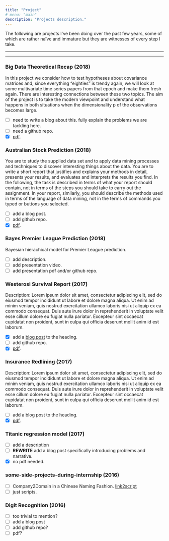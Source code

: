 ```yaml
---
title: "Project"
# menu: "main"
description: "Projects description."
---
```


The following are projects I've been doing over the past few years, some of which are rather naïve and immature but they are witnesses of every step I take.

***

<!-- <div class="pt-3">
<div class="container">
<div class="row">
<div class="col">
<div class="row">
<div class="col-md-3">
<img src="../image/boomsday.gif" class="img-fluid img-thumbnail rounded mx-auto d-block" alt="hdnom"
width="100%" />
</div>
<div class="col-md-9">
<p>
<author>Nan Xiao</author>, Qing-Song Xu, and Miao-Zhu Li.
hdnom: building nomograms for penalized Cox models with high-dimensional survival data.
<em>bioRxiv</em>.
doi: 10.1101/065524.
</p>
<p>
<a href="https://www.biorxiv.org/content/biorxiv/early/2016/08/23/065524.full.pdf" class="btn btn-outline-primary">PDF</a>
<a href="https://doi.org/10.1101/065524" class="btn btn-outline-primary">DOI</a>
<a href="https://nanx.me/hdnom/" class="btn btn-outline-primary">Software</a>
<a href="http://hdnom.io" class="btn btn-outline-primary">Shiny App</a>
</p>
</div>
</div>
</div>
</div>
</div>
</div> -->

***

### Big Data Theoretical Recap (2018)
In this project we consider how to test hypotheses about covariance matrices and, since everything “eighties” is trendy again, we will look at some multivariate time series papers from that epoch and make them fresh again. There are interesting connections between these two topics. The aim of the project is to take the modern viewpoint and understand what happens in both situations when the
dimensionality p of the observations becomes large. 

- [ ] need to write a blog about this. fully explain the problems we are tackling here.
- [ ] need a github repo.
- [x] [pdf](/pdf/big-data-theory.pdf).

### Australian Stock Prediction (2018)

You are to study the supplied data set and to apply data mining processes and techniques to discover interesting things about the data. You are to write a short report that justifies and explains your methods in detail, presents your results, and evaluates and interprets the results you find. In the following, the task is described in terms of what your report should contain, not in terms of the steps you should take to carry out the assignment. In your report, similarly, you should describe the methods used in terms of the language of data mining, not in the terms of commands you typed or buttons you selected.

- [ ] add a blog post.
- [ ] add github repo.
- [x] [pdf](/pdf/australian-stock.pdf).

### Bayes Premier League Prediction (2018)

Bayesian hierachical model for Premier League prediction.

- [ ] add description.
- [ ] add presentation video.
- [ ] add presentation pdf and/or github repo.

### Westerosi Survival Report (2017)

Description: Lorem ipsum dolor sit amet, consectetur adipiscing elit, sed do eiusmod tempor incididunt ut labore et dolore magna aliqua. Ut enim ad minim veniam, quis nostrud exercitation ullamco laboris nisi ut aliquip ex ea commodo consequat. Duis aute irure dolor in reprehenderit in voluptate velit esse cillum dolore eu fugiat nulla pariatur. Excepteur sint occaecat cupidatat non proident, sunt in culpa qui officia deserunt mollit anim id est laborum. 

- [x] add a [blog post](/blog/post/the-westerosi-survival-status-report/) to the heading.
- [ ] add github repo.
- [x] [pdf](/pdf/westerosi-report.pdf).

### Insurance Redlining (2017)

Description: Lorem ipsum dolor sit amet, consectetur adipiscing elit, sed do eiusmod tempor incididunt ut labore et dolore magna aliqua. Ut enim ad minim veniam, quis nostrud exercitation ullamco laboris nisi ut aliquip ex ea commodo consequat. Duis aute irure dolor in reprehenderit in voluptate velit esse cillum dolore eu fugiat nulla pariatur. Excepteur sint occaecat cupidatat non proident, sunt in culpa qui officia deserunt mollit anim id est laborum.

- [ ] add a blog post to the heading.
- [x] [pdf](/pdf/redlining.pdf).

### Titanic regression model (2017)

- [ ] add a description
- [ ] **REWRITE** add a blog post specifically introducing problems and narrative.
- [x] no pdf needed.

### some-side-projects-during-internship (2016)

- [ ] Company2Domain in a Chinese Naming Fashion. [link2script](link22)
- [ ] just scripts.

### Digit Recognition (2016)

- [ ] too trivial to mention?
- [ ] add a blog post
- [ ] add github repo?
- [ ] pdf?

